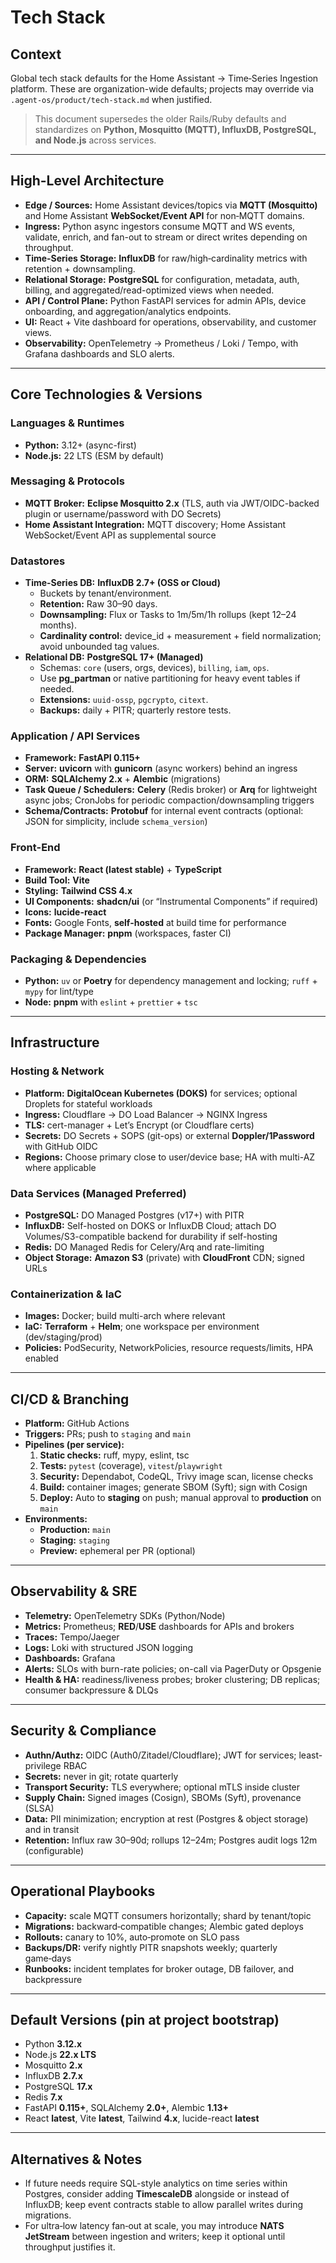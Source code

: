 # Tech Stack

## Context
Global tech stack defaults for the Home Assistant → Time‑Series Ingestion platform. These are organization-wide defaults; projects may override via `.agent-os/product/tech-stack.md` when justified.

> This document supersedes the older Rails/Ruby defaults and standardizes on **Python, Mosquitto (MQTT), InfluxDB, PostgreSQL, and Node.js** across services.

---

## High-Level Architecture
- **Edge / Sources:** Home Assistant devices/topics via **MQTT (Mosquitto)** and Home Assistant **WebSocket/Event API** for non‑MQTT domains.
- **Ingress:** Python async ingestors consume MQTT and WS events, validate, enrich, and fan-out to stream or direct writes depending on throughput.
- **Time-Series Storage:** **InfluxDB** for raw/high‑cardinality metrics with retention + downsampling.
- **Relational Storage:** **PostgreSQL** for configuration, metadata, auth, billing, and aggregated/read-optimized views when needed.
- **API / Control Plane:** Python FastAPI services for admin APIs, device onboarding, and aggregation/analytics endpoints.
- **UI:** React + Vite dashboard for operations, observability, and customer views.
- **Observability:** OpenTelemetry → Prometheus / Loki / Tempo, with Grafana dashboards and SLO alerts.

---

## Core Technologies & Versions

### Languages & Runtimes
- **Python:** 3.12+ (async-first)
- **Node.js:** 22 LTS (ESM by default)

### Messaging & Protocols
- **MQTT Broker:** **Eclipse Mosquitto 2.x** (TLS, auth via JWT/OIDC-backed plugin or username/password with DO Secrets)
- **Home Assistant Integration:** MQTT discovery; Home Assistant WebSocket/Event API as supplemental source

### Datastores
- **Time-Series DB:** **InfluxDB 2.7+ (OSS or Cloud)**  
  - Buckets by tenant/environment.  
  - **Retention:** Raw 30–90 days.  
  - **Downsampling:** Flux or Tasks to 1m/5m/1h rollups (kept 12–24 months).  
  - **Cardinality control:** device_id + measurement + field normalization; avoid unbounded tag values.  
- **Relational DB:** **PostgreSQL 17+ (Managed)**  
  - Schemas: `core` (users, orgs, devices), `billing`, `iam`, `ops`.  
  - Use **pg_partman** or native partitioning for heavy event tables if needed.  
  - **Extensions:** `uuid-ossp`, `pgcrypto`, `citext`.  
  - **Backups:** daily + PITR; quarterly restore tests.  

### Application / API Services
- **Framework:** **FastAPI 0.115+**
- **Server:** **uvicorn** with **gunicorn** (async workers) behind an ingress
- **ORM:** **SQLAlchemy 2.x** + **Alembic** (migrations)
- **Task Queue / Schedulers:** **Celery** (Redis broker) or **Arq** for lightweight async jobs; CronJobs for periodic compaction/downsampling triggers
- **Schema/Contracts:** **Protobuf** for internal event contracts (optional: JSON for simplicity, include `schema_version`)

### Front-End
- **Framework:** **React (latest stable)** + **TypeScript**
- **Build Tool:** **Vite**
- **Styling:** **Tailwind CSS 4.x**
- **UI Components:** **shadcn/ui** (or “Instrumental Components” if required)
- **Icons:** **lucide-react**
- **Fonts:** Google Fonts, **self-hosted** at build time for performance
- **Package Manager:** **pnpm** (workspaces, faster CI)

### Packaging & Dependencies
- **Python:** `uv` or **Poetry** for dependency management and locking; `ruff` + `mypy` for lint/type
- **Node:** **pnpm** with `eslint` + `prettier` + `tsc`

---

## Infrastructure

### Hosting & Network
- **Platform:** **DigitalOcean Kubernetes (DOKS)** for services; optional Droplets for stateful workloads
- **Ingress:** Cloudflare → DO Load Balancer → NGINX Ingress
- **TLS:** cert-manager + Let’s Encrypt (or Cloudflare certs)
- **Secrets:** DO Secrets + SOPS (git-ops) or external **Doppler/1Password** with GitHub OIDC
- **Regions:** Choose primary close to user/device base; HA with multi-AZ where applicable

### Data Services (Managed Preferred)
- **PostgreSQL:** DO Managed Postgres (v17+) with PITR
- **InfluxDB:** Self-hosted on DOKS or InfluxDB Cloud; attach DO Volumes/S3-compatible backend for durability if self-hosting
- **Redis:** DO Managed Redis for Celery/Arq and rate-limiting
- **Object Storage:** **Amazon S3** (private) with **CloudFront** CDN; signed URLs

### Containerization & IaC
- **Images:** Docker; build multi-arch where relevant
- **IaC:** **Terraform** + **Helm**; one workspace per environment (dev/staging/prod)
- **Policies:** PodSecurity, NetworkPolicies, resource requests/limits, HPA enabled

---

## CI/CD & Branching

- **Platform:** GitHub Actions
- **Triggers:** PRs; push to `staging` and `main`
- **Pipelines (per service):**
  1. **Static checks:** ruff, mypy, eslint, tsc
  2. **Tests:** `pytest` (coverage), `vitest`/`playwright`
  3. **Security:** Dependabot, CodeQL, Trivy image scan, license checks
  4. **Build:** container images; generate SBOM (Syft); sign with Cosign
  5. **Deploy:** Auto to **staging** on push; manual approval to **production** on `main`
- **Environments:**  
  - **Production:** `main`  
  - **Staging:** `staging`  
  - **Preview:** ephemeral per PR (optional)

---

## Observability & SRE

- **Telemetry:** OpenTelemetry SDKs (Python/Node)
- **Metrics:** Prometheus; **RED**/**USE** dashboards for APIs and brokers
- **Traces:** Tempo/Jaeger
- **Logs:** Loki with structured JSON logging
- **Dashboards:** Grafana
- **Alerts:** SLOs with burn-rate policies; on-call via PagerDuty or Opsgenie
- **Health & HA:** readiness/liveness probes; broker clustering; DB replicas; consumer backpressure & DLQs

---

## Security & Compliance

- **Authn/Authz:** OIDC (Auth0/Zitadel/Cloudflare); JWT for services; least-privilege RBAC
- **Secrets:** never in git; rotate quarterly
- **Transport Security:** TLS everywhere; optional mTLS inside cluster
- **Supply Chain:** Signed images (Cosign), SBOMs (Syft), provenance (SLSA)
- **Data:** PII minimization; encryption at rest (Postgres & object storage) and in transit
- **Retention:** Influx raw 30–90d; rollups 12–24m; Postgres audit logs 12m (configurable)

---

## Operational Playbooks

- **Capacity:** scale MQTT consumers horizontally; shard by tenant/topic
- **Migrations:** backward‑compatible changes; Alembic gated deploys
- **Rollouts:** canary to 10%, auto‑promote on SLO pass
- **Backups/DR:** verify nightly PITR snapshots weekly; quarterly game‑days
- **Runbooks:** incident templates for broker outage, DB failover, and backpressure

---

## Default Versions (pin at project bootstrap)
- Python **3.12.x**
- Node.js **22.x LTS**
- Mosquitto **2.x**
- InfluxDB **2.7.x**
- PostgreSQL **17.x**
- Redis **7.x**
- FastAPI **0.115+**, SQLAlchemy **2.0+**, Alembic **1.13+**
- React **latest**, Vite **latest**, Tailwind **4.x**, lucide-react **latest**

---

## Alternatives & Notes
- If future needs require SQL-style analytics on time series within Postgres, consider adding **TimescaleDB** alongside or instead of InfluxDB; keep event contracts stable to allow parallel writes during migrations.
- For ultra‑low latency fan‑out at scale, you may introduce **NATS JetStream** between ingestion and writers; keep it optional until throughput justifies it.
